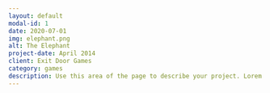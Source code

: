 ```yaml
---
layout: default
modal-id: 1
date: 2020-07-01
img: elephant.png
alt: The Elephant
project-date: April 2014
client: Exit Door Games
category: games
description: Use this area of the page to describe your project. Lorem ipsum dolor sit amet, consectetur adipisicing elit. Mollitia neque assumenda ipsam nihil, molestias magnam, recusandae quos quis inventore quisquam velit asperiores, vitae? Reprehenderit soluta, eos quod consequuntur itaque. Nam.
---
```

